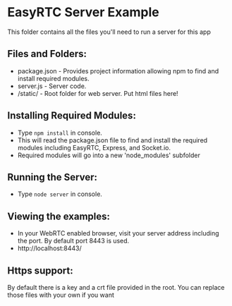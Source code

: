 EasyRTC Server Example
======================

This folder contains all the files you'll need to run a server for this app

Files and Folders:
------------------

 - package.json - Provides project information allowing npm to find and install required modules.
 - server.js - Server code.
 - /static/ - Root folder for web server. Put html files here!

 
Installing Required Modules:
----------------------------

 - Type `npm install` in console.
 - This will read the package.json file to find and install the required modules including EasyRTC, Express, and Socket.io.
 - Required modules will go into a new 'node_modules' subfolder


Running the Server:
-------------------

 - Type `node server` in console.


Viewing the examples:
---------------------

 - In your WebRTC enabled browser, visit your server address including the port. By default port 8443 is used.
 - http://localhost:8443/

Https support:
--------------

By default there is a key and a crt file provided in the root. You can replace those files with your own if you want
